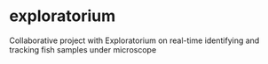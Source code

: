 # exploratorium
Collaborative project with Exploratorium on real-time identifying and tracking fish samples under microscope
